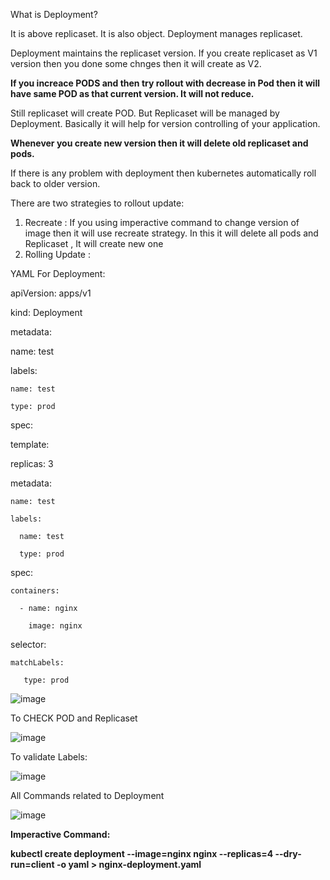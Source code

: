 What is Deployment?

It is above replicaset. It is also object. Deployment manages replicaset. 

Deployment maintains the replicaset version. If you create replicaset as V1 version then you done some chnges then it will create as V2. 

**If you increace PODS and then try rollout with decrease in Pod then it will have same POD as that current version. It will not reduce.**

Still replicaset will create POD. But Replicaset will be managed by Deployment. Basically it will help for version controlling of your application.

**Whenever you create new version then it will delete old replicaset and pods.**

If there is any problem with deployment then kubernetes automatically roll back to older version.

There are two strategies to rollout update:

1. Recreate : If you using imperactive command to change version of image then it will use recreate strategy. In this it will delete all pods and Replicaset , It will create new one 
2. Rolling Update :

YAML For Deployment:

apiVersion: apps/v1 

kind: Deployment

metadata:

  name: test
  
  labels:
  
    name: test
    
	type: prod
 
spec:

  template:
  
  replicas: 3
  
  metadata:
  
    name: test
    
    labels:
    
      name: test
      
	  type: prod 
   
  spec:
  
    containers:
    
      - name: nginx
      
        image: nginx
        
  selector:
  
    matchLabels:
    
       type: prod	

 ![image](https://github.com/Khushang49/90DaysofKubernetes/assets/95266353/9b65da08-d02e-4fbe-9e55-0920fce86223)
      

To CHECK POD and Replicaset

![image](https://github.com/Khushang49/90DaysofKubernetes/assets/95266353/80a820dd-2ea5-49af-9ad0-721e8de1b58a)

To validate Labels:

![image](https://github.com/Khushang49/90DaysofKubernetes/assets/95266353/3e726a9e-8664-4942-ad2c-1d825a85fd16)


All Commands related to Deployment

![image](https://github.com/Khushang49/90DaysofKubernetes/assets/95266353/1fadc56b-dcf5-45c1-823b-24989e933617)


**Imperactive Command:**

**kubectl create deployment --image=nginx nginx --replicas=4 --dry-run=client -o yaml > nginx-deployment.yaml**


